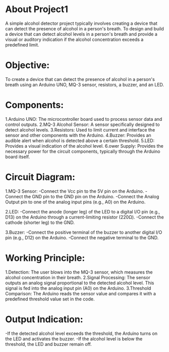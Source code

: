 # About Project1
A simple alcohol detector project typically involves creating a device that can detect the presence of alcohol in a person's breath. To design and build a device that can detect alcohol levels in a person's breath and provide a visual or auditory indication if the alcohol concentration exceeds a predefined limit.
# Objective:
To create a device that can detect the presence of alcohol in a person's breath using an Arduino UNO, MQ-3 sensor, resistors, a buzzer, and an LED.

# Components:
1.Arduino UNO: The microcontroller board used to process sensor data and control outputs.
2.MQ-3 Alcohol Sensor: A sensor specifically designed to detect alcohol levels.
3.Resistors: Used to limit current and interface the sensor and other components with the Arduino.
4.Buzzer: Provides an audible alert when alcohol is detected above a certain threshold.
5.LED: Provides a visual indication of the alcohol level.
6.ower Supply: Provides the necessary power for the circuit components, typically through the Arduino board itself.

# Circuit Diagram:

1.MQ-3 Sensor:
-Connect the Vcc pin to the 5V pin on the Arduino.
-Connect the GND pin to the GND pin on the Arduino.
-Connect the Analog Output pin to one of the analog input pins (e.g., A0) on the Arduino.

2.LED:
-Connect the anode (longer leg) of the LED to a digital I/O pin (e.g., D13) on the Arduino through a current-limiting resistor (220Ω).
-Connect the cathode (shorter leg) to the GND.

3.Buzzer:
-Connect the positive terminal of the buzzer to another digital I/O pin (e.g., D12) on the Arduino.
-Connect the negative terminal to the GND.

# Working Principle:
1.Detection: The user blows into the MQ-3 sensor, which measures the alcohol concentration in their breath.
2.Signal Processing: The sensor outputs an analog signal proportional to the detected alcohol level. This signal is fed into the analog input pin (A0) on the Arduino.
3.Threshold Comparison: The Arduino reads the sensor value and compares it with a predefined threshold value set in the code.

# Output Indication:
-If the detected alcohol level exceeds the threshold, the Arduino turns on the LED and activates the buzzer.
-If the alcohol level is below the threshold, the LED and buzzer remain off.
